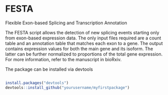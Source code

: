 # FESTA
Flexible Exon-based Splicing and Transcription Annotation

The FESTA script allows the detection of new splicing events starting only from exon-based expression data.
The only input files required are a count table and an annotation table that matches each exon to a gene.
The output contains expression values for both the main gene and its isoform.
The latter can be further normalized to proportions of the total gene expression.
For more information, refer to the manuscript in bioRxiv.

The package can be installed via devtools
```R

install.packages("devtools")
devtools::install_github("yourusername/myfirstpackage")
```

